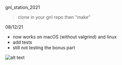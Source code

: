 gnl_station_2021

> clone in your gnl repo then "make"

  08/12/21
- now works on macOS (without valgrind) and linux
- add tests
- still not testing the bonus part

![alt text](https://i.imgur.com/JLAlL16.png)



